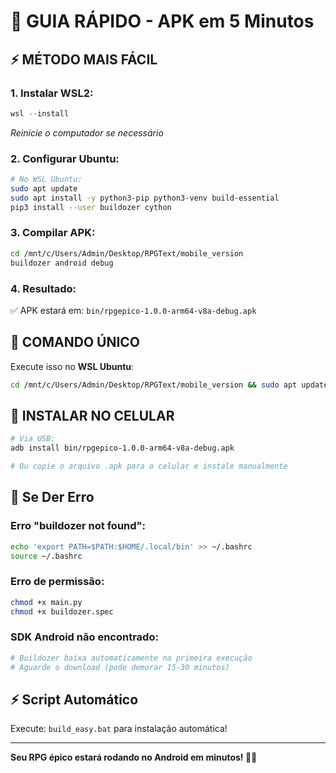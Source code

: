 # 🚀 GUIA RÁPIDO - APK em 5 Minutos

## ⚡ MÉTODO MAIS FÁCIL

### 1. Instalar WSL2:
```powershell
wsl --install
```
*Reinicie o computador se necessário*

### 2. Configurar Ubuntu:
```bash
# No WSL Ubuntu:
sudo apt update
sudo apt install -y python3-pip python3-venv build-essential
pip3 install --user buildozer cython
```

### 3. Compilar APK:
```bash
cd /mnt/c/Users/Admin/Desktop/RPGText/mobile_version
buildozer android debug
```

### 4. Resultado:
✅ APK estará em: `bin/rpgepico-1.0.0-arm64-v8a-debug.apk`

## 🎯 COMANDO ÚNICO

Execute isso no **WSL Ubuntu**:
```bash
cd /mnt/c/Users/Admin/Desktop/RPGText/mobile_version && sudo apt update && sudo apt install -y python3-pip build-essential && pip3 install --user buildozer cython && buildozer android debug
```

## 📱 INSTALAR NO CELULAR

```bash
# Via USB:
adb install bin/rpgepico-1.0.0-arm64-v8a-debug.apk

# Ou copie o arquivo .apk para o celular e instale manualmente
```

## 🔧 Se Der Erro

### Erro "buildozer not found":
```bash
echo 'export PATH=$PATH:$HOME/.local/bin' >> ~/.bashrc
source ~/.bashrc
```

### Erro de permissão:
```bash
chmod +x main.py
chmod +x buildozer.spec
```

### SDK Android não encontrado:
```bash
# Buildozer baixa automaticamente na primeira execução
# Aguarde o download (pode demorar 15-30 minutos)
```

## ⚡ Script Automático

Execute: `build_easy.bat` para instalação automática!

---

**Seu RPG épico estará rodando no Android em minutos! 🐲📱**
